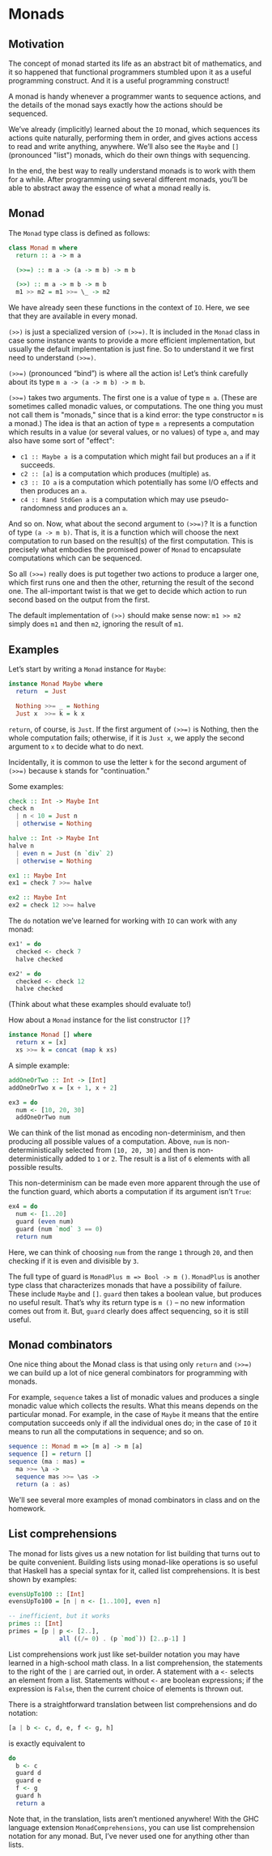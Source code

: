 # Monads

## Motivation

The concept of monad started its life as an abstract bit of mathematics, and it
so happened that functional programmers stumbled upon it as a useful programming
construct. And it is a useful programming construct!

A monad is handy whenever a programmer wants to sequence actions, and the
details of the monad says exactly how the actions should be sequenced.

We’ve already (implicitly) learned about the `IO` monad, which sequences its
actions quite naturally, performing them in order, and gives actions access to
read and write anything, anywhere. We’ll also see the `Maybe` and `[]`
(pronounced "list") monads, which do their own things with sequencing.

In the end, the best way to really understand monads is to work with them for a
while. After programming using several different monads, you’ll be able to
abstract away the essence of what a monad really is.

## Monad

The `Monad` type class is defined as follows:

```Haskell
class Monad m where
  return :: a -> m a

  (>>=) :: m a -> (a -> m b) -> m b

  (>>) :: m a -> m b -> m b
  m1 >> m2 = m1 >>= \_ -> m2
```

We have already seen these functions in the context of `IO`. Here, we see that
they are available in every monad.

`(>>)` is just a specialized version of `(>>=)`. It is included in the `Monad`
class in case some instance wants to provide a more efficient implementation,
but usually the default implementation is just fine. So to understand it we
first need to understand `(>>=)`.

`(>>=)` (pronounced “bind”) is where all the action is! Let’s think carefully
about its type `m a -> (a -> m b) -> m b`.

`(>>=)` takes two arguments. The first one is a value of type `m a`. (These are
sometimes called monadic values, or computations. The one thing you must not
call them is "monads," since that is a kind error: the type constructor `m` is a
monad.) The idea is that an action of type `m a` represents a computation which
results in a value (or several values, or no values) of type `a`, and may also
have some sort of "effect":

-   `c1 :: Maybe a `is a computation which might fail but produces an `a` if it
    succeeds.
-   `c2 :: [a]` is a computation which produces (multiple) `a`s.
-   `c3 :: IO a` is a computation which potentially has some I/O effects and
    then produces an `a`.
-   `c4 :: Rand StdGen a` is a computation which may use pseudo-randomness and
    produces an `a`.

And so on. Now, what about the second argument to `(>>=)`? It is a function of
type `(a -> m b)`. That is, it is a function which will choose the next
computation to run based on the result(s) of the first computation. This is
precisely what embodies the promised power of `Monad` to encapsulate
computations which can be sequenced.

So all `(>>=)` really does is put together two actions to produce a larger one,
which first runs one and then the other, returning the result of the second one.
The all-important twist is that we get to decide which action to run second
based on the output from the first.

The default implementation of `(>>)` should make sense now: `m1 >> m2` simply
does `m1` and then `m2`, ignoring the result of `m1`.

## Examples

Let’s start by writing a `Monad` instance for `Maybe`:

```Haskell
instance Monad Maybe where
  return  = Just

  Nothing >>= _ = Nothing
  Just x  >>= k = k x
```

`return`, of course, is `Just`. If the first argument of `(>>=)` is Nothing,
then the whole computation fails; otherwise, if it is `Just x`, we apply the
second argument to `x` to decide what to do next.

Incidentally, it is common to use the letter `k` for the second argument of
`(>>=)` because `k` stands for "continuation."

Some examples:

```Haskell
check :: Int -> Maybe Int
check n
  | n < 10 = Just n
  | otherwise = Nothing

halve :: Int -> Maybe Int
halve n
  | even n = Just (n `div` 2)
  | otherwise = Nothing

ex1 :: Maybe Int
ex1 = check 7 >>= halve

ex2 :: Maybe Int
ex2 = check 12 >>= halve
```

The `do` notation we’ve learned for working with `IO` can work with any monad:

```Haskell
ex1' = do
  checked <- check 7
  halve checked

ex2' = do
  checked <- check 12
  halve checked
```

(Think about what these examples should evaluate to!)

How about a `Monad` instance for the list constructor `[]`?

```Haskell
instance Monad [] where
  return x = [x]
  xs >>= k = concat (map k xs)
```

A simple example:

```Haskell
addOneOrTwo :: Int -> [Int]
addOneOrTwo x = [x + 1, x + 2]

ex3 = do
  num <- [10, 20, 30]
  addOneOrTwo num
```

We can think of the list monad as encoding non-determinism, and then producing
all possible values of a computation. Above, `num` is non-deterministically
selected from `[10, 20, 30]` and then is non-deterministically added to `1` or `2`.
The result is a list of `6` elements with all possible results.

This non-determinism can be made even more apparent through the use of the
function guard, which aborts a computation if its argument isn’t `True`:

```Haskell
ex4 = do
  num <- [1..20]
  guard (even num)
  guard (num `mod` 3 == 0)
  return num
```

Here, we can think of choosing `num` from the range `1` through `20`, and then
checking if it is even and divisible by `3`.

The full type of guard is `MonadPlus m => Bool -> m ()`. `MonadPlus` is another
type class that characterizes monads that have a possibility of failure. These
include `Maybe` and `[]`. `guard` then takes a boolean value, but produces no
useful result. That’s why its return type is `m ()` – no new information comes
out from it. But, `guard` clearly does affect sequencing, so it is still useful.

## Monad combinators

One nice thing about the Monad class is that using only `return` and `(>>=)` we can
build up a lot of nice general combinators for programming with monads.

For example, `sequence` takes a list of monadic values and produces a single
monadic value which collects the results. What this means depends on the
particular monad. For example, in the case of `Maybe` it means that the entire
computation succeeds only if all the individual ones do; in the case of `IO` it
means to run all the computations in sequence; and so on.

```Haskell
sequence :: Monad m => [m a] -> m [a]
sequence [] = return []
sequence (ma : mas) =
  ma >>= \a ->
  sequence mas >>= \as ->
  return (a : as)
```

We'll see several more examples of monad combinators in class and on the homework.

## List comprehensions

The monad for lists gives us a new notation for list building that turns out to
be quite convenient. Building lists using monad-like operations is so useful
that Haskell has a special syntax for it, called list comprehensions. It is best
shown by examples:

```Haskell
evensUpTo100 :: [Int]
evensUpTo100 = [n | n <- [1..100], even n]

-- inefficient, but it works
primes :: [Int]
primes = [p | p <- [2..],
              all ((/= 0) . (p `mod`)) [2..p-1] ]
```

List comprehensions work just like set-builder notation you may have learned in
a high-school math class. In a list comprehension, the statements to the right
of the `|` are carried out, in order. A statement with a `<-` selects an element
from a list. Statements without `<-` are boolean expressions; if the expression is
`False`, then the current choice of elements is thrown out.

There is a straightforward translation between list comprehensions and do notation:

```Haskell
[a | b <- c, d, e, f <- g, h]
```

is exactly equivalent to

```Haskell
do
  b <- c
  guard d
  guard e
  f <- g
  guard h
  return a
```

Note that, in the translation, lists aren’t mentioned anywhere! With the GHC
language extension `MonadComprehensions`, you can use list comprehension notation
for any monad. But, I’ve never used one for anything other than lists.
